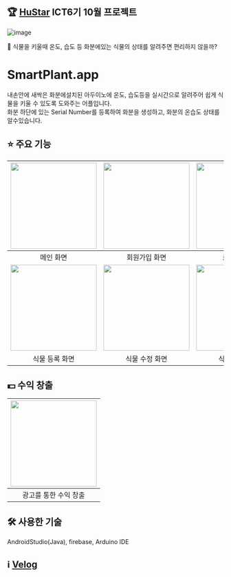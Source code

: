 ## 🏆 [HuStar](http://www.hustar.org/newpages/index.htm) ICT6기 10월 프로젝트

![image](https://user-images.githubusercontent.com/94505652/223682224-5abf74eb-74f3-4e15-bf84-e2a9958c6821.PNG)

🤔 식물을 키울때 온도, 습도 등 화분에있는 식물의 상태를 알려주면 편리하지 않을까?

# SmartPlant.app
내손안에 새싹은 화분에설치된 아두이노에 온도, 습도등을 실시간으로 알려주어 쉽게 식물을 키울 수 있도록 도와주는 어플입니다.<br>
화분 하단에 있는 Serial Number를 등록하여 화분을 생성하고, 화분의 온습도 상태를 알수있습니다.

## ⭐️ 주요 기능
| <img width="200px" src="https://user-images.githubusercontent.com/94505652/223734463-45831afc-e2e1-4e92-88cf-25b4349f8329.png"> |<img width="200px" src="https://user-images.githubusercontent.com/94505652/223733848-28ddf842-3653-40d3-846c-42c407eb9372.jpeg"> | <img width="200px" src="https://user-images.githubusercontent.com/94505652/223733221-3584c077-d2ef-4b1a-975b-3525918dcf8e.jpeg"> |
| :---: | :---: | :---: |
| 메인 화면 | 회원가입 화면 | 로그인 화면 |
|  <img width="200px" src="https://user-images.githubusercontent.com/94505652/223786764-ba217d7d-4397-477b-aafe-321e217ede53.gif">  | <img width="200px" src="https://user-images.githubusercontent.com/94505652/223795022-5c98c2a1-bbfe-47b4-b7f2-a838d01e83af.gif"> | <img width="200px" src="https://user-images.githubusercontent.com/94505652/223798147-de87c81c-4596-46d7-bd2e-b967c855899a.jpg"> |
| 식물 등록 화면 | 식물 수정 화면 | 식물 상태 화면 |

## 💵 수익 창출
| <img width="200px" src="https://user-images.githubusercontent.com/94505652/223782212-cabafd82-2a28-45b9-b8ae-bd82c73b25e5.gif"> |
| :---: |
| 광고를 통한 수익 창출 |

## 🛠 사용한 기술

 AndroidStudio(Java), firebase, Arduino IDE

## ℹ️ [Velog](https://velog.io/@myoungchae0_0/HuStar-ICT-6기#10월-첫-프로젝트)

 
